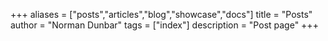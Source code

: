 +++
aliases = ["posts","articles","blog","showcase","docs"]
title = "Posts"
author = "Norman Dunbar"
tags = ["index"]
description = "Post page"
+++
